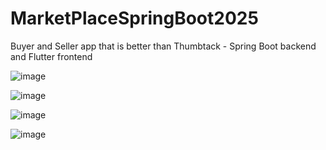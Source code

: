 # MarketPlaceSpringBoot2025
Buyer and Seller app that is better than Thumbtack - Spring Boot backend and Flutter frontend

![image](https://github.com/user-attachments/assets/8f51e8af-03f6-40fc-883d-4a6fba6cb4ed)

![image](https://github.com/user-attachments/assets/7ec91447-af4e-4946-ba4b-9af1ae7077c2)

![image](https://github.com/user-attachments/assets/1c7a0ee2-169f-4710-abac-baba89aa1b48)

![image](https://github.com/user-attachments/assets/251a6633-9547-42f5-b21c-98fd5a9ea5e5)
